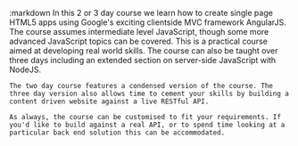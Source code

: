 :markdown
    In this 2 or 3 day course we learn how to create single page HTML5 apps using Google's exciting clientside MVC framework AngularJS. The course assumes intermediate level JavaScript, though some more advanced JavaScript topics can be covered. This is a practical course aimed at developing real world skills. The course can also be taught over three days including an extended section on server-side JavaScript with NodeJS.
  
    The two day course features a condensed version of the course. The three day version also allows time to cement your skills by building a content driven website against a live RESTful API.
  
    As always, the course can be customised to fit your requirements. If you'd like to build against a real API, or to spend time looking at a particular back end solution this can be accommodated.
  